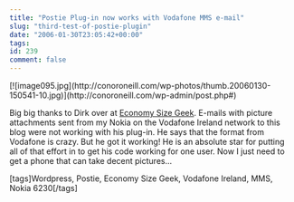 ```yaml
---
title: "Postie Plug-in now works with Vodafone MMS e-mail"
slug: "third-test-of-postie-plugin"
date: "2006-01-30T23:05:42+00:00"
tags:
id: 239
comment: false
---
```


<!--Mime Type of File is image/jpeg -->[![image095.jpg](http://conoroneill.com/wp-photos/thumb.20060130-150541-10.jpg)](http://conoroneill.com/wp-admin/post.php#)

Big big thanks to Dirk over at [Economy Size Geek](http://www.economysizegeek.com/?page_id=395). E-mails with picture attachments sent from my Nokia on the Vodafone Ireland network to this blog were not working with his plug-in. He says that the format from Vodafone is crazy. But he got it working! He is an absolute star for putting all of that effort in to get his code working for one user. Now I just need to get a phone that can take decent pictures...

[tags]Wordpress, Postie, Economy Size Geek, Vodafone Ireland, MMS, Nokia 6230[/tags]
